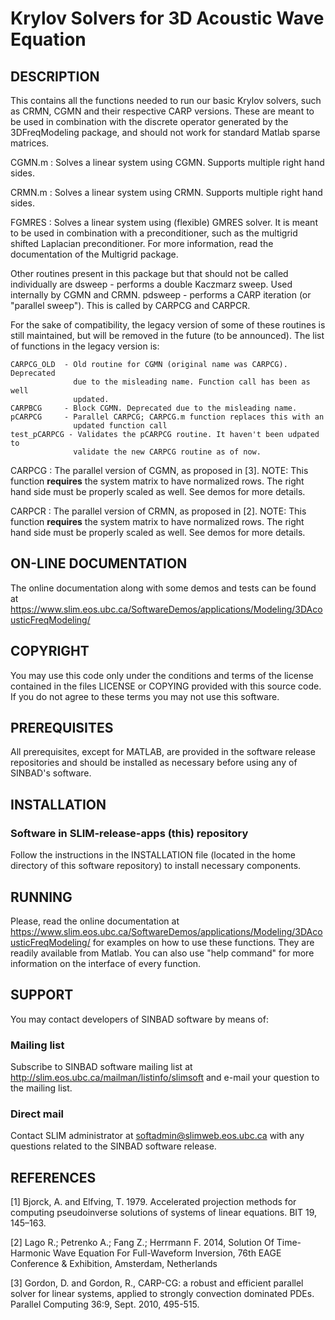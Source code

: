 # Krylov Solvers for 3D Acoustic Wave Equation
##  DESCRIPTION
 This contains all the functions needed to run our basic Krylov solvers, such
 as CRMN, CGMN and their respective CARP versions. These are meant to be used
 in combination with the discrete operator generated by the 3DFreqModeling
 package, and should not work for standard Matlab sparse matrices.
 
CGMN.m
: Solves a linear system using CGMN. Supports multiple right hand sides.
  
CRMN.m
: Solves a linear system using CRMN. Supports multiple right hand sides.

FGMRES
: Solves a linear system using (flexible) GMRES solver. It is meant to be used
  in combination with a preconditioner, such as the multigrid shifted Laplacian
  preconditioner. For more information, read the documentation of the Multigrid
  package.

Other routines present in this package but that should not be called 
individually are
    dsweep      - performs a double Kaczmarz sweep. Used internally by CGMN
                  and CRMN.
    pdsweep     - performs a CARP iteration (or "parallel sweep"). This is 
                  called by CARPCG and CARPCR.                  
  
  
For the sake of compatibility, the legacy version of some of these routines is
still maintained, but will be removed in the future (to be announced). The
list of functions in the legacy version is:
 
    CARPCG_OLD  - Old routine for CGMN (original name was CARPCG). Deprecated 
                  due to the misleading name. Function call has been as well 
                  updated.
    CARPBCG     - Block CGMN. Deprecated due to the misleading name.
    pCARPCG     - Parallel CARPCG; CARPCG.m function replaces this with an 
                  updated function call
    test_pCARPCG - Validates the pCARPCG routine. It haven't been udpated to 
                  validate the new CARPCG routine as of now.
  
   CARPCG
   : The parallel version of CGMN, as proposed in [3].
   NOTE: This function **requires** the system matrix to have normalized rows. 
   The right hand side must be properly scaled as well. See demos for more 
   details.
  
   CARPCR
   : The parallel version of CRMN, as proposed in [2].
   NOTE: This function **requires** the system matrix to have normalized rows. 
   The right hand side must be properly scaled as well. See demos for more 
   details.
 
##  ON-LINE DOCUMENTATION
  The online documentation along with some demos and tests can be found at
  <https://www.slim.eos.ubc.ca/SoftwareDemos/applications/Modeling/3DAcousticFreqModeling/>
  
##  COPYRIGHT
 You may use this code only under the conditions and terms of the
 license contained in the files LICENSE or COPYING provided with this
 source code. If you do not agree to these terms you may not use this
 software.
 
##  PREREQUISITES
 All prerequisites, except for MATLAB, are provided in the software
 release repositories and should be installed as necessary before using
 any of SINBAD's software.
 
##  INSTALLATION
###  Software in SLIM-release-apps (this) repository
 Follow the instructions in the INSTALLATION file (located in the home
 directory of this software repository) to install necessary
 components.

##  RUNNING
 Please, read the online documentation at
 <https://www.slim.eos.ubc.ca/SoftwareDemos/applications/Modeling/3DAcousticFreqModeling/>
 for examples on how to use these functions. They are readily available from
 Matlab. You can also use "help command" for more information on the
 interface of every function. 
 
##  SUPPORT
 You may contact developers of SINBAD software by means of:
###  Mailing list
 Subscribe to SINBAD software mailing list at
 http://slim.eos.ubc.ca/mailman/listinfo/slimsoft and e-mail your
 question to the mailing list.
###  Direct mail
 Contact SLIM administrator at softadmin@slimweb.eos.ubc.ca with any
 questions related to the SINBAD software release.

##  REFERENCES
[1] Bjorck, A. and Elfving, T. 1979. Accelerated projection methods for 
computing pseudoinverse solutions of systems of linear equations. 
BIT 19, 145–163.

[2] Lago R.; Petrenko A.; Fang Z.; Herrmann F. 2014, Solution Of Time-Harmonic 
Wave Equation For Full-Waveform Inversion, 76th EAGE Conference & Exhibition, 
Amsterdam, Netherlands

[3] Gordon, D. and Gordon, R., CARP-CG: a robust and efficient parallel solver 
for linear systems, applied to strongly convection dominated PDEs.
Parallel Computing 36:9, Sept. 2010, 495-515.
